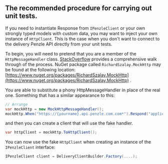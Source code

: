 ## **The recommended procedure for carrying out unit tests.**

If you need to instantiate Response from `IPenzleClient` or your own strongly typed models with custom data, you may
want to inject your own instance of `HttpClient`. This is the case when you don't want to connect to the delivery Penzle
API directly from your unit tests.

To begin, you will need to pretend that you are a member of the `HttpMessageHandler`
class. [StackOverflow](https://stackoverflow.com/questions/22223223/how-to-pass-in-a-mocked-httpclient-in-a-net-test/22264503#22264503)
provides a comprehensive walk through of the process. NuGet package called `RichardSzalay.MockHttp` may be found at the
following
location: [https://www.nuget.org/packages/RichardSzalay.MockHttp](https://www.nuget.org/packages/RichardSzalay.MockHttp)
.

You are able to substitute a phony HttpMessageHandler in place of the real one. Something that has a similar appearance
to this:

```csharp
// Arrange
var mockHttp = new MockHttpMessageHandler();
mockHttp.When("https://{yourname}.api.penzle.com.com*").Respond("application/json", "<desired json>");
```

and then you can create a client that will use the fake handler.

```csharp
var httpClient = mockHttp.ToHttpClient();
```

You can now use the fake `HttpClient` when creating an instance of the `IPenzleClient` interface:

```csharp
IPenzleClient client = DeliveryClientBuilder.Factory(....);
```